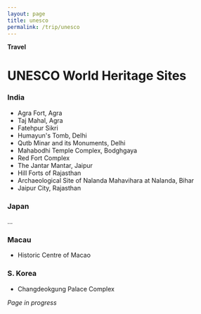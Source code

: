 ```yaml
---
layout: page
title: unesco
permalink: /trip/unesco
---
```


<b>Travel</b>

<h1>UNESCO World Heritage Sites</h1>

### India

- Agra Fort, Agra
- Taj Mahal, Agra
- Fatehpur Sikri
- Humayun's Tomb, Delhi
- Qutb Minar and its Monuments, Delhi
- Mahabodhi Temple Complex, Bodghgaya
- Red Fort Complex
- The Jantar Mantar, Jaipur
- Hill Forts of Rajasthan
- Archaeological Site of Nalanda Mahavihara at Nalanda, Bihar
- Jaipur City, Rajasthan

### Japan

...

### Macau

- Historic Centre of Macao

### S. Korea

- Changdeokgung Palace Complex

<i>Page in progress</i>

<style>
  .wrapper {
    max-width: 58em;
  }
</style>